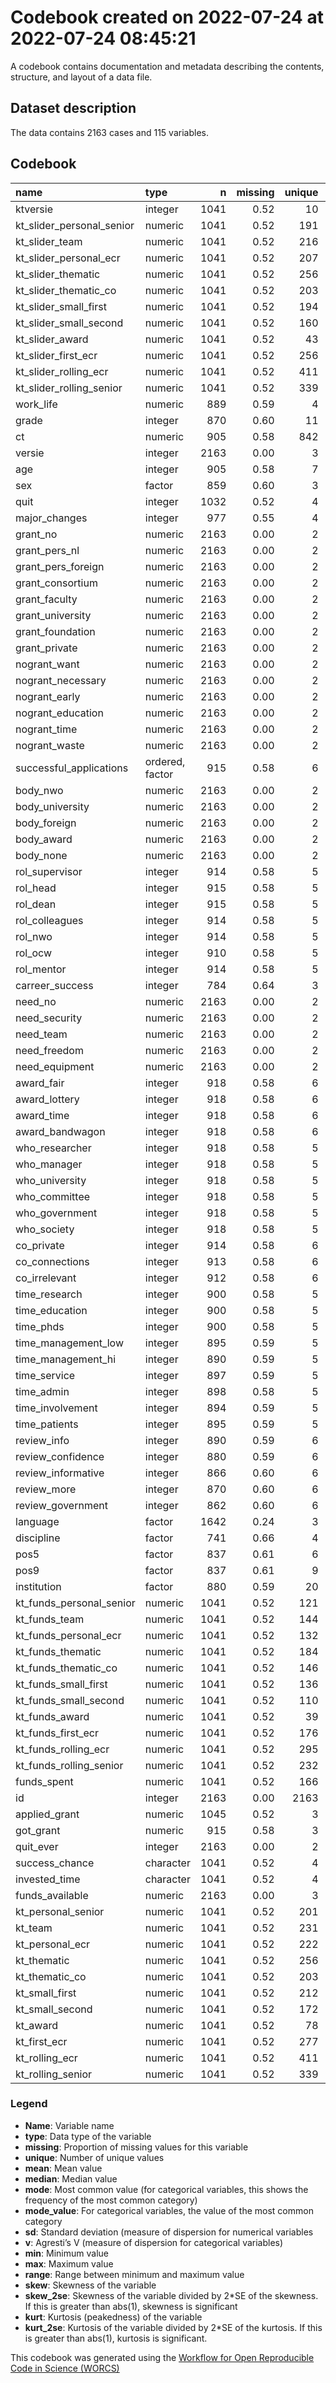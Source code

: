 Codebook created on 2022-07-24 at 2022-07-24 08:45:21
================

A codebook contains documentation and metadata describing the contents,
structure, and layout of a data file.

## Dataset description

The data contains 2163 cases and 115 variables.

## Codebook

| name                      | type            |    n | missing | unique |    mean |  median |    mode | mode_value |     sd |    v |    min |     max |   range |  skew | skew_2se |   kurt | kurt_2se |
|:--------------------------|:----------------|-----:|--------:|-------:|--------:|--------:|--------:|:-----------|-------:|-----:|-------:|--------:|--------:|------:|---------:|-------:|---------:|
| ktversie                  | integer         | 1041 |    0.52 |     10 |    4.93 |    5.00 |    5.00 |            |   2.53 |      |   1.00 |    9.00 |    8.00 |  0.06 |     0.39 |  -1.17 |    -3.86 |
| kt_slider_personal_senior | numeric         | 1041 |    0.52 |    191 |    0.14 |    0.09 |    0.09 |            |   0.19 |      |   0.00 |    1.00 |    1.00 |  2.03 |    13.36 |   5.15 |    16.99 |
| kt_slider_team            | numeric         | 1041 |    0.52 |    216 |    0.16 |    0.14 |    0.14 |            |   0.18 |      |   0.00 |    1.00 |    1.00 |  1.39 |     9.16 |   2.61 |     8.63 |
| kt_slider_personal_ecr    | numeric         | 1041 |    0.52 |    207 |    0.15 |    0.12 |    0.12 |            |   0.16 |      |   0.00 |    1.00 |    1.00 |  1.79 |    11.82 |   4.81 |    15.88 |
| kt_slider_thematic        | numeric         | 1041 |    0.52 |    256 |    0.09 |    0.06 |    0.06 |            |   0.11 |      |   0.00 |    0.74 |    0.74 |  1.48 |     9.76 |   3.04 |    10.02 |
| kt_slider_thematic_co     | numeric         | 1041 |    0.52 |    203 |    0.05 |    0.00 |    0.00 |            |   0.08 |      |   0.00 |    0.67 |    0.67 |  2.41 |    15.88 |   8.72 |    28.79 |
| kt_slider_small_first     | numeric         | 1041 |    0.52 |    194 |    0.16 |    0.10 |    0.10 |            |   0.20 |      |   0.00 |    1.00 |    1.00 |  1.86 |    12.26 |   4.36 |    14.38 |
| kt_slider_small_second    | numeric         | 1041 |    0.52 |    160 |    0.10 |    0.00 |    0.00 |            |   0.16 |      |   0.00 |    1.00 |    1.00 |  2.46 |    16.22 |   8.05 |    26.58 |
| kt_slider_award           | numeric         | 1041 |    0.52 |     43 |    0.09 |    0.00 |    0.00 |            |   0.18 |      |   0.00 |    1.00 |    1.00 |  3.07 |    20.23 |  10.76 |    35.52 |
| kt_slider_first_ecr       | numeric         | 1041 |    0.52 |    256 |    0.26 |    0.23 |    0.23 |            |   0.24 |      |   0.00 |    1.00 |    1.00 |  1.11 |     7.32 |   1.19 |     3.93 |
| kt_slider_rolling_ecr     | numeric         | 1041 |    0.52 |    411 |    0.27 |    0.26 |    0.26 |            |   0.17 |      |   0.00 |    1.00 |    1.00 |  0.45 |     2.96 |   0.30 |     1.00 |
| kt_slider_rolling_senior  | numeric         | 1041 |    0.52 |    339 |    0.16 |    0.14 |    0.14 |            |   0.13 |      |   0.00 |    1.00 |    1.00 |  1.00 |     6.58 |   2.22 |     7.33 |
| work_life                 | numeric         |  889 |    0.59 |      4 |    2.46 |    3.00 |    3.00 |            |   0.67 |      |   1.00 |    3.00 |    2.00 | -0.84 |    -5.15 |  -0.45 |    -1.38 |
| grade                     | integer         |  870 |    0.60 |     11 |    7.62 |    8.00 |    8.00 |            |   1.16 |      |   1.00 |   10.00 |    9.00 | -0.86 |    -5.21 |   3.33 |    10.06 |
| ct                        | numeric         |  905 |    0.58 |    842 |   82.31 |   37.32 |   37.32 |            | 169.90 |      |   6.82 | 1433.97 | 1427.15 |  5.15 |    31.65 |  29.76 |    91.61 |
| versie                    | integer         | 2163 |    0.00 |      3 |    2.09 |    2.00 |    2.00 |            |   0.85 |      |   1.00 |    3.00 |    2.00 | -0.17 |    -1.62 |  -1.60 |    -7.61 |
| age                       | integer         |  905 |    0.58 |      7 |    2.61 |    2.00 |    2.00 |            |   0.96 |      |   1.00 |    6.00 |    5.00 |  0.62 |     3.83 |   0.13 |     0.41 |
| sex                       | factor          |  859 |    0.60 |      3 |         |         | 1304.00 |            |        | 0.50 |        |         |         |       |          |        |          |
| quit                      | integer         | 1032 |    0.52 |      4 |    2.09 |    2.00 |    2.00 |            |   0.75 |      |   1.00 |    3.00 |    2.00 | -0.14 |    -0.95 |  -1.21 |    -3.98 |
| major_changes             | integer         |  977 |    0.55 |      4 |    2.77 |    3.00 |    3.00 |            |   0.44 |      |   1.00 |    3.00 |    2.00 | -1.53 |    -9.79 |   1.03 |     3.30 |
| grant_no                  | numeric         | 2163 |    0.00 |      2 |    0.05 |    0.00 |    0.00 |            |   0.23 |      |   0.00 |    1.00 |    1.00 |  3.92 |    37.24 |  13.37 |    63.55 |
| grant_pers_nl             | numeric         | 2163 |    0.00 |      2 |    0.23 |    0.00 |    0.00 |            |   0.42 |      |   0.00 |    1.00 |    1.00 |  1.27 |    12.08 |  -0.38 |    -1.82 |
| grant_pers_foreign        | numeric         | 2163 |    0.00 |      2 |    0.15 |    0.00 |    0.00 |            |   0.36 |      |   0.00 |    1.00 |    1.00 |  1.91 |    18.16 |   1.65 |     7.86 |
| grant_consortium          | numeric         | 2163 |    0.00 |      2 |    0.14 |    0.00 |    0.00 |            |   0.34 |      |   0.00 |    1.00 |    1.00 |  2.10 |    19.95 |   2.41 |    11.47 |
| grant_faculty             | numeric         | 2163 |    0.00 |      2 |    0.09 |    0.00 |    0.00 |            |   0.29 |      |   0.00 |    1.00 |    1.00 |  2.81 |    26.71 |   5.91 |    28.08 |
| grant_university          | numeric         | 2163 |    0.00 |      2 |    0.09 |    0.00 |    0.00 |            |   0.29 |      |   0.00 |    1.00 |    1.00 |  2.87 |    27.26 |   6.24 |    29.65 |
| grant_foundation          | numeric         | 2163 |    0.00 |      2 |    0.09 |    0.00 |    0.00 |            |   0.29 |      |   0.00 |    1.00 |    1.00 |  2.78 |    26.44 |   5.75 |    27.33 |
| grant_private             | numeric         | 2163 |    0.00 |      2 |    0.07 |    0.00 |    0.00 |            |   0.26 |      |   0.00 |    1.00 |    1.00 |  3.35 |    31.79 |   9.20 |    43.73 |
| nogrant_want              | numeric         | 2163 |    0.00 |      2 |    0.01 |    0.00 |    0.00 |            |   0.07 |      |   0.00 |    1.00 |    1.00 | 13.30 |   126.39 | 175.09 |   832.06 |
| nogrant_necessary         | numeric         | 2163 |    0.00 |      2 |    0.01 |    0.00 |    0.00 |            |   0.10 |      |   0.00 |    1.00 |    1.00 |  9.54 |    90.59 |  88.97 |   422.80 |
| nogrant_early             | numeric         | 2163 |    0.00 |      2 |    0.03 |    0.00 |    0.00 |            |   0.17 |      |   0.00 |    1.00 |    1.00 |  5.60 |    53.17 |  29.33 |   139.40 |
| nogrant_education         | numeric         | 2163 |    0.00 |      2 |    0.00 |    0.00 |    0.00 |            |   0.05 |      |   0.00 |    1.00 |    1.00 | 18.89 |   179.50 | 355.17 |  1687.84 |
| nogrant_time              | numeric         | 2163 |    0.00 |      2 |    0.01 |    0.00 |    0.00 |            |   0.10 |      |   0.00 |    1.00 |    1.00 |  9.33 |    88.62 |  85.05 |   404.20 |
| nogrant_waste             | numeric         | 2163 |    0.00 |      2 |    0.01 |    0.00 |    0.00 |            |   0.11 |      |   0.00 |    1.00 |    1.00 |  8.95 |    85.02 |  78.13 |   371.29 |
| successful_applications   | ordered, factor |  915 |    0.58 |      6 |         |         | 1248.00 |            |        | 0.76 |        |         |         |       |          |        |          |
| body_nwo                  | numeric         | 2163 |    0.00 |      2 |    0.15 |    0.00 |    0.00 |            |   0.36 |      |   0.00 |    1.00 |    1.00 |  1.91 |    18.11 |   1.64 |     7.77 |
| body_university           | numeric         | 2163 |    0.00 |      2 |    0.09 |    0.00 |    0.00 |            |   0.29 |      |   0.00 |    1.00 |    1.00 |  2.79 |    26.53 |   5.80 |    27.58 |
| body_foreign              | numeric         | 2163 |    0.00 |      2 |    0.12 |    0.00 |    0.00 |            |   0.32 |      |   0.00 |    1.00 |    1.00 |  2.35 |    22.30 |   3.51 |    16.70 |
| body_award                | numeric         | 2163 |    0.00 |      2 |    0.08 |    0.00 |    0.00 |            |   0.26 |      |   0.00 |    1.00 |    1.00 |  3.22 |    30.54 |   8.34 |    39.64 |
| body_none                 | numeric         | 2163 |    0.00 |      2 |    0.14 |    0.00 |    0.00 |            |   0.34 |      |   0.00 |    1.00 |    1.00 |  2.11 |    20.01 |   2.44 |    11.58 |
| rol_supervisor            | integer         |  914 |    0.58 |      5 |    3.03 |    3.00 |    3.00 |            |   0.97 |      |   1.00 |    4.00 |    3.00 | -0.60 |    -3.69 |  -0.77 |    -2.39 |
| rol_head                  | integer         |  915 |    0.58 |      5 |    2.59 |    3.00 |    3.00 |            |   0.96 |      |   1.00 |    4.00 |    3.00 | -0.06 |    -0.38 |  -0.97 |    -3.01 |
| rol_dean                  | integer         |  915 |    0.58 |      5 |    1.95 |    2.00 |    2.00 |            |   0.92 |      |   1.00 |    4.00 |    3.00 |  0.69 |     4.28 |  -0.38 |    -1.16 |
| rol_colleagues            | integer         |  914 |    0.58 |      5 |    2.96 |    3.00 |    3.00 |            |   0.77 |      |   1.00 |    4.00 |    3.00 | -0.31 |    -1.92 |  -0.40 |    -1.24 |
| rol_nwo                   | integer         |  914 |    0.58 |      5 |    2.60 |    3.00 |    3.00 |            |   1.04 |      |   1.00 |    4.00 |    3.00 | -0.15 |    -0.91 |  -1.16 |    -3.59 |
| rol_ocw                   | integer         |  910 |    0.58 |      5 |    2.02 |    2.00 |    2.00 |            |   0.96 |      |   1.00 |    4.00 |    3.00 |  0.60 |     3.67 |  -0.64 |    -1.97 |
| rol_mentor                | integer         |  914 |    0.58 |      5 |    2.80 |    3.00 |    3.00 |            |   1.03 |      |   1.00 |    4.00 |    3.00 | -0.39 |    -2.42 |  -1.00 |    -3.09 |
| carreer_success           | integer         |  784 |    0.64 |      3 |    1.86 |    2.00 |    2.00 |            |   0.35 |      |   1.00 |    2.00 |    1.00 | -2.08 |   -11.93 |   2.34 |     6.71 |
| need_no                   | numeric         | 2163 |    0.00 |      2 |    0.05 |    0.00 |    0.00 |            |   0.23 |      |   0.00 |    1.00 |    1.00 |  3.92 |    37.24 |  13.37 |    63.55 |
| need_security             | numeric         | 2163 |    0.00 |      2 |    0.07 |    0.00 |    0.00 |            |   0.26 |      |   0.00 |    1.00 |    1.00 |  3.33 |    31.66 |   9.11 |    43.30 |
| need_team                 | numeric         | 2163 |    0.00 |      2 |    0.13 |    0.00 |    0.00 |            |   0.34 |      |   0.00 |    1.00 |    1.00 |  2.15 |    20.39 |   2.61 |    12.39 |
| need_freedom              | numeric         | 2163 |    0.00 |      2 |    0.12 |    0.00 |    0.00 |            |   0.33 |      |   0.00 |    1.00 |    1.00 |  2.33 |    22.17 |   3.45 |    16.39 |
| need_equipment            | numeric         | 2163 |    0.00 |      2 |    0.04 |    0.00 |    0.00 |            |   0.19 |      |   0.00 |    1.00 |    1.00 |  4.87 |    46.26 |  21.72 |   103.22 |
| award_fair                | integer         |  918 |    0.58 |      6 |    2.65 |    3.00 |    3.00 |            |   1.01 |      |   1.00 |    5.00 |    4.00 |  0.18 |     1.11 |  -0.82 |    -2.56 |
| award_lottery             | integer         |  918 |    0.58 |      6 |    3.86 |    4.00 |    4.00 |            |   1.01 |      |   1.00 |    5.00 |    4.00 | -0.82 |    -5.05 |   0.05 |     0.17 |
| award_time                | integer         |  918 |    0.58 |      6 |    3.88 |    4.00 |    4.00 |            |   1.02 |      |   1.00 |    5.00 |    4.00 | -0.69 |    -4.29 |  -0.07 |    -0.22 |
| award_bandwagon           | integer         |  918 |    0.58 |      6 |    3.83 |    4.00 |    4.00 |            |   1.07 |      |   1.00 |    5.00 |    4.00 | -0.80 |    -4.94 |  -0.03 |    -0.09 |
| who_researcher            | integer         |  918 |    0.58 |      5 |    3.31 |    3.00 |    3.00 |            |   0.80 |      |   1.00 |    4.00 |    3.00 | -1.14 |    -7.06 |   0.90 |     2.79 |
| who_manager               | integer         |  918 |    0.58 |      5 |    2.97 |    3.00 |    3.00 |            |   0.84 |      |   1.00 |    4.00 |    3.00 | -0.70 |    -4.36 |   0.13 |     0.40 |
| who_university            | integer         |  918 |    0.58 |      5 |    2.72 |    3.00 |    3.00 |            |   0.87 |      |   1.00 |    4.00 |    3.00 | -0.57 |    -3.54 |  -0.29 |    -0.91 |
| who_committee             | integer         |  918 |    0.58 |      5 |    2.61 |    3.00 |    3.00 |            |   0.89 |      |   1.00 |    4.00 |    3.00 | -0.40 |    -2.49 |  -0.59 |    -1.84 |
| who_government            | integer         |  918 |    0.58 |      5 |    2.09 |    2.00 |    2.00 |            |   0.89 |      |   1.00 |    4.00 |    3.00 |  0.09 |     0.53 |  -1.21 |    -3.76 |
| who_society               | integer         |  918 |    0.58 |      5 |    2.45 |    3.00 |    3.00 |            |   0.91 |      |   1.00 |    4.00 |    3.00 | -0.26 |    -1.63 |  -0.87 |    -2.68 |
| co_private                | integer         |  914 |    0.58 |      6 |    3.25 |    3.00 |    3.00 |            |   1.13 |      |   1.00 |    5.00 |    4.00 | -0.10 |    -0.65 |  -0.90 |    -2.80 |
| co_connections            | integer         |  913 |    0.58 |      6 |    3.20 |    3.00 |    3.00 |            |   1.10 |      |   1.00 |    5.00 |    4.00 | -0.43 |    -2.65 |  -0.48 |    -1.48 |
| co_irrelevant             | integer         |  912 |    0.58 |      6 |    2.69 |    3.00 |    3.00 |            |   1.21 |      |   1.00 |    5.00 |    4.00 |  0.36 |     2.23 |  -0.80 |    -2.48 |
| time_research             | integer         |  900 |    0.58 |      5 |    3.04 |    3.00 |    3.00 |            |   0.54 |      |   1.00 |    4.00 |    3.00 | -0.26 |    -1.60 |   1.52 |     4.68 |
| time_education            | integer         |  900 |    0.58 |      5 |    2.95 |    3.00 |    3.00 |            |   0.58 |      |   1.00 |    4.00 |    3.00 | -1.21 |    -7.42 |   3.71 |    11.40 |
| time_phds                 | integer         |  900 |    0.58 |      5 |    2.62 |    3.00 |    3.00 |            |   0.87 |      |   1.00 |    4.00 |    3.00 | -0.91 |    -5.58 |  -0.23 |    -0.69 |
| time_management_low       | integer         |  895 |    0.59 |      5 |    2.49 |    3.00 |    3.00 |            |   0.79 |      |   1.00 |    4.00 |    3.00 | -0.88 |    -5.36 |  -0.47 |    -1.44 |
| time_management_hi        | integer         |  890 |    0.59 |      5 |    1.91 |    2.00 |    2.00 |            |   0.95 |      |   1.00 |    4.00 |    3.00 |  0.40 |     2.44 |  -1.32 |    -4.02 |
| time_service              | integer         |  897 |    0.59 |      5 |    2.12 |    2.00 |    2.00 |            |   0.83 |      |   1.00 |    4.00 |    3.00 | -0.14 |    -0.86 |  -1.36 |    -4.17 |
| time_admin                | integer         |  898 |    0.58 |      5 |    2.63 |    3.00 |    3.00 |            |   0.69 |      |   1.00 |    4.00 |    3.00 | -0.99 |    -6.09 |   0.47 |     1.43 |
| time_involvement          | integer         |  894 |    0.59 |      5 |    1.61 |    1.00 |    1.00 |            |   0.81 |      |   1.00 |    4.00 |    3.00 |  0.91 |     5.54 |  -0.64 |    -1.95 |
| time_patients             | integer         |  895 |    0.59 |      5 |    1.95 |    1.00 |    1.00 |            |   1.35 |      |   1.00 |    4.00 |    3.00 |  0.78 |     4.79 |  -1.32 |    -4.05 |
| review_info               | integer         |  890 |    0.59 |      6 |    2.52 |    2.00 |    2.00 |            |   1.46 |      |   1.00 |    5.00 |    4.00 |  0.25 |     1.50 |  -1.53 |    -4.67 |
| review_confidence         | integer         |  880 |    0.59 |      6 |    3.81 |    4.00 |    4.00 |            |   0.88 |      |   1.00 |    5.00 |    4.00 | -0.77 |    -4.70 |   0.71 |     2.15 |
| review_informative        | integer         |  866 |    0.60 |      6 |    3.66 |    4.00 |    4.00 |            |   0.96 |      |   1.00 |    5.00 |    4.00 | -0.69 |    -4.14 |   0.13 |     0.40 |
| review_more               | integer         |  870 |    0.60 |      6 |    4.13 |    4.00 |    4.00 |            |   0.80 |      |   1.00 |    5.00 |    4.00 | -0.85 |    -5.12 |   0.98 |     2.96 |
| review_government         | integer         |  862 |    0.60 |      6 |    4.06 |    4.00 |    4.00 |            |   0.86 |      |   1.00 |    5.00 |    4.00 | -0.94 |    -5.65 |   1.23 |     3.69 |
| language                  | factor          | 1642 |    0.24 |      3 |         |         | 1161.00 | nl         |        | 0.41 |        |         |         |       |          |        |          |
| discipline                | factor          |  741 |    0.66 |      4 |         |         | 1422.00 |            |        | 0.52 |        |         |         |       |          |        |          |
| pos5                      | factor          |  837 |    0.61 |      6 |         |         | 1326.00 |            |        | 0.71 |        |         |         |       |          |        |          |
| pos9                      | factor          |  837 |    0.61 |      9 |         |         | 1326.00 |            |        | 0.82 |        |         |         |       |          |        |          |
| institution               | factor          |  880 |    0.59 |     20 |         |         | 1283.00 |            |        | 0.93 |        |         |         |       |          |        |          |
| kt_funds_personal_senior  | numeric         | 1041 |    0.52 |    121 |   34.92 |   20.00 |   20.00 |            |  49.61 |      |   0.00 |  350.00 |  350.00 |  2.54 |    16.75 |   9.13 |    30.14 |
| kt_funds_team             | numeric         | 1041 |    0.52 |    144 |   40.60 |   30.00 |   30.00 |            |  48.02 |      |   0.00 |  350.00 |  350.00 |  1.98 |    13.09 |   6.28 |    20.72 |
| kt_funds_personal_ecr     | numeric         | 1041 |    0.52 |    132 |   37.64 |   25.00 |   25.00 |            |  44.43 |      |   0.00 |  350.00 |  350.00 |  2.32 |    15.31 |   8.90 |    29.39 |
| kt_funds_thematic         | numeric         | 1041 |    0.52 |    184 |   58.68 |   30.00 |   30.00 |            |  78.08 |      |   0.00 |  630.00 |  630.00 |  1.94 |    12.77 |   5.42 |    17.88 |
| kt_funds_thematic_co      | numeric         | 1041 |    0.52 |    146 |   33.40 |    0.00 |    0.00 |            |  60.13 |      |   0.00 |  606.00 |  606.00 |  3.12 |    20.55 |  15.49 |    51.14 |
| kt_funds_small_first      | numeric         | 1041 |    0.52 |    136 |   37.47 |   20.00 |   20.00 |            |  50.93 |      |   0.00 |  350.00 |  350.00 |  2.36 |    15.58 |   7.88 |    26.01 |
| kt_funds_small_second     | numeric         | 1041 |    0.52 |    110 |   25.46 |    0.00 |    0.00 |            |  42.86 |      |   0.00 |  350.00 |  350.00 |  2.89 |    19.07 |  12.31 |    40.62 |
| kt_funds_award            | numeric         | 1041 |    0.52 |     39 |    5.61 |    0.00 |    0.00 |            |  14.37 |      |   0.00 |  273.00 |  273.00 |  9.10 |    60.03 | 136.21 |   449.62 |
| kt_funds_first_ecr        | numeric         | 1041 |    0.52 |    176 |   70.96 |   50.00 |   50.00 |            |  80.72 |      |   0.00 |  900.00 |  900.00 |  3.23 |    21.32 |  20.79 |    68.64 |
| kt_funds_rolling_ecr      | numeric         | 1041 |    0.52 |    295 |  179.64 |  151.00 |  151.00 |            | 132.41 |      |   0.00 |  800.00 |  800.00 |  1.03 |     6.79 |   1.37 |     4.53 |
| kt_funds_rolling_senior   | numeric         | 1041 |    0.52 |    232 |   97.36 |   85.00 |   85.00 |            |  90.98 |      |   0.00 |  550.00 |  550.00 |  1.40 |     9.23 |   2.63 |     8.68 |
| funds_spent               | numeric         | 1041 |    0.52 |    166 |  621.74 |  550.00 |  550.00 |            | 245.85 |      |   0.00 | 1236.91 | 1236.91 | -0.24 |    -1.56 |  -0.77 |    -2.53 |
| id                        | integer         | 2163 |    0.00 |   2163 | 1090.41 | 1092.00 | 1092.00 |            | 628.95 |      |   1.00 | 2177.00 | 2176.00 |  0.00 |    -0.04 |  -1.20 |    -5.70 |
| applied_grant             | numeric         | 1045 |    0.52 |      3 |    0.88 |    1.00 |    1.00 |            |   0.33 |      |   0.00 |    1.00 |    1.00 | -2.27 |   -15.02 |   3.17 |    10.48 |
| got_grant                 | numeric         |  915 |    0.58 |      3 |    0.89 |    1.00 |    1.00 |            |   0.31 |      |   0.00 |    1.00 |    1.00 | -2.48 |   -15.35 |   4.17 |    12.90 |
| quit_ever                 | integer         | 2163 |    0.00 |      2 |    0.89 |    1.00 |    1.00 |            |   0.32 |      |   0.00 |    1.00 |    1.00 | -2.42 |   -22.96 |   3.84 |    18.27 |
| success_chance            | character       | 1041 |    0.52 |      4 |         |         | 1122.00 |            |        | 0.64 |        |         |         |       |          |        |          |
| invested_time             | character       | 1041 |    0.52 |      4 |         |         | 1122.00 |            |        | 0.66 |        |         |         |       |          |        |          |
| funds_available           | numeric         | 2163 |    0.00 |      3 |  653.77 |  550.00 |  550.00 |            | 213.57 |      | 400.00 |  900.00 |  500.00 |  0.14 |     1.37 |  -1.72 |    -8.19 |
| kt_personal_senior        | numeric         | 1041 |    0.52 |    201 |    0.05 |    0.03 |    0.03 |            |   0.07 |      |   0.00 |    0.39 |    0.39 |  2.02 |    13.33 |   5.11 |    16.85 |
| kt_team                   | numeric         | 1041 |    0.52 |    231 |    0.06 |    0.05 |    0.05 |            |   0.07 |      |   0.00 |    0.39 |    0.39 |  1.39 |     9.19 |   2.67 |     8.80 |
| kt_personal_ecr           | numeric         | 1041 |    0.52 |    222 |    0.06 |    0.05 |    0.05 |            |   0.06 |      |   0.00 |    0.39 |    0.39 |  1.80 |    11.85 |   4.88 |    16.09 |
| kt_thematic               | numeric         | 1041 |    0.52 |    256 |    0.09 |    0.06 |    0.06 |            |   0.11 |      |   0.00 |    0.74 |    0.74 |  1.48 |     9.76 |   3.04 |    10.02 |
| kt_thematic_co            | numeric         | 1041 |    0.52 |    203 |    0.05 |    0.00 |    0.00 |            |   0.08 |      |   0.00 |    0.67 |    0.67 |  2.41 |    15.88 |   8.72 |    28.79 |
| kt_small_first            | numeric         | 1041 |    0.52 |    212 |    0.06 |    0.04 |    0.04 |            |   0.07 |      |   0.00 |    0.39 |    0.39 |  1.86 |    12.27 |   4.58 |    15.12 |
| kt_small_second           | numeric         | 1041 |    0.52 |    172 |    0.04 |    0.00 |    0.00 |            |   0.06 |      |   0.00 |    0.39 |    0.39 |  2.47 |    16.26 |   8.11 |    26.77 |
| kt_award                  | numeric         | 1041 |    0.52 |     78 |    0.01 |    0.00 |    0.00 |            |   0.02 |      |   0.00 |    0.30 |    0.30 |  6.35 |    41.88 |  64.17 |   211.82 |
| kt_first_ecr              | numeric         | 1041 |    0.52 |    277 |    0.11 |    0.09 |    0.09 |            |   0.11 |      |   0.00 |    1.00 |    1.00 |  2.43 |    16.05 |  11.55 |    38.12 |
| kt_rolling_ecr            | numeric         | 1041 |    0.52 |    411 |    0.27 |    0.26 |    0.26 |            |   0.17 |      |   0.00 |    1.00 |    1.00 |  0.45 |     2.96 |   0.30 |     1.00 |
| kt_rolling_senior         | numeric         | 1041 |    0.52 |    339 |    0.15 |    0.13 |    0.13 |            |   0.12 |      |   0.00 |    1.00 |    1.00 |  0.96 |     6.31 |   2.02 |     6.66 |

### Legend

-   **Name**: Variable name
-   **type**: Data type of the variable
-   **missing**: Proportion of missing values for this variable
-   **unique**: Number of unique values
-   **mean**: Mean value
-   **median**: Median value
-   **mode**: Most common value (for categorical variables, this shows
    the frequency of the most common category)
-   **mode_value**: For categorical variables, the value of the most
    common category
-   **sd**: Standard deviation (measure of dispersion for numerical
    variables
-   **v**: Agresti’s V (measure of dispersion for categorical variables)
-   **min**: Minimum value
-   **max**: Maximum value
-   **range**: Range between minimum and maximum value
-   **skew**: Skewness of the variable
-   **skew_2se**: Skewness of the variable divided by 2\*SE of the
    skewness. If this is greater than abs(1), skewness is significant
-   **kurt**: Kurtosis (peakedness) of the variable
-   **kurt_2se**: Kurtosis of the variable divided by 2\*SE of the
    kurtosis. If this is greater than abs(1), kurtosis is significant.

This codebook was generated using the [Workflow for Open Reproducible
Code in Science (WORCS)](https://osf.io/zcvbs/)
